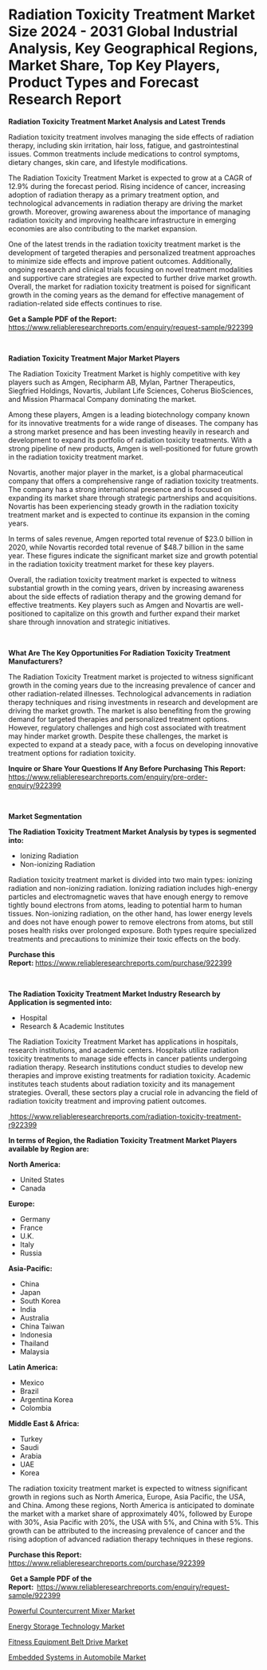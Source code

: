 <p><h1>Radiation Toxicity Treatment Market Size 2024 - 2031 Global Industrial Analysis, Key Geographical Regions, Market Share, Top Key Players, Product Types and Forecast Research Report</h1></p><p><strong>Radiation Toxicity Treatment Market Analysis and Latest Trends</strong></p>
<p><p>Radiation toxicity treatment involves managing the side effects of radiation therapy, including skin irritation, hair loss, fatigue, and gastrointestinal issues. Common treatments include medications to control symptoms, dietary changes, skin care, and lifestyle modifications. </p><p>The Radiation Toxicity Treatment Market is expected to grow at a CAGR of 12.9% during the forecast period. Rising incidence of cancer, increasing adoption of radiation therapy as a primary treatment option, and technological advancements in radiation therapy are driving the market growth. Moreover, growing awareness about the importance of managing radiation toxicity and improving healthcare infrastructure in emerging economies are also contributing to the market expansion.</p><p>One of the latest trends in the radiation toxicity treatment market is the development of targeted therapies and personalized treatment approaches to minimize side effects and improve patient outcomes. Additionally, ongoing research and clinical trials focusing on novel treatment modalities and supportive care strategies are expected to further drive market growth. Overall, the market for radiation toxicity treatment is poised for significant growth in the coming years as the demand for effective management of radiation-related side effects continues to rise.</p></p>
<p><strong>Get a Sample PDF of the Report:&nbsp;</strong> <a href="https://www.reliableresearchreports.com/enquiry/request-sample/922399">https://www.reliableresearchreports.com/enquiry/request-sample/922399</a></p>
<p>&nbsp;</p>
<p><strong>Radiation Toxicity Treatment Major Market Players</strong></p>
<p><p>The Radiation Toxicity Treatment Market is highly competitive with key players such as Amgen, Recipharm AB, Mylan, Partner Therapeutics, Siegfried Holdings, Novartis, Jubilant Life Sciences, Coherus BioSciences, and Mission Pharmacal Company dominating the market. </p><p>Among these players, Amgen is a leading biotechnology company known for its innovative treatments for a wide range of diseases. The company has a strong market presence and has been investing heavily in research and development to expand its portfolio of radiation toxicity treatments. With a strong pipeline of new products, Amgen is well-positioned for future growth in the radiation toxicity treatment market.</p><p>Novartis, another major player in the market, is a global pharmaceutical company that offers a comprehensive range of radiation toxicity treatments. The company has a strong international presence and is focused on expanding its market share through strategic partnerships and acquisitions. Novartis has been experiencing steady growth in the radiation toxicity treatment market and is expected to continue its expansion in the coming years.</p><p>In terms of sales revenue, Amgen reported total revenue of $23.0 billion in 2020, while Novartis recorded total revenue of $48.7 billion in the same year. These figures indicate the significant market size and growth potential in the radiation toxicity treatment market for these key players.</p><p>Overall, the radiation toxicity treatment market is expected to witness substantial growth in the coming years, driven by increasing awareness about the side effects of radiation therapy and the growing demand for effective treatments. Key players such as Amgen and Novartis are well-positioned to capitalize on this growth and further expand their market share through innovation and strategic initiatives.</p></p>
<p>&nbsp;</p>
<p><strong>What Are The Key Opportunities For Radiation Toxicity Treatment Manufacturers?</strong></p>
<p><p>The Radiation Toxicity Treatment market is projected to witness significant growth in the coming years due to the increasing prevalence of cancer and other radiation-related illnesses. Technological advancements in radiation therapy techniques and rising investments in research and development are driving the market growth. The market is also benefiting from the growing demand for targeted therapies and personalized treatment options. However, regulatory challenges and high cost associated with treatment may hinder market growth. Despite these challenges, the market is expected to expand at a steady pace, with a focus on developing innovative treatment options for radiation toxicity.</p></p>
<p><strong>Inquire or Share Your Questions If Any Before Purchasing This Report:</strong> <a href="https://www.reliableresearchreports.com/enquiry/pre-order-enquiry/922399">https://www.reliableresearchreports.com/enquiry/pre-order-enquiry/922399</a></p>
<p>&nbsp;</p>
<p><strong>Market Segmentation</strong></p>
<p><strong>The Radiation Toxicity Treatment Market Analysis by types is segmented into:</strong></p>
<p><ul><li>Ionizing Radiation</li><li>Non-ionizing Radiation</li></ul></p>
<p><p>Radiation toxicity treatment market is divided into two main types: ionizing radiation and non-ionizing radiation. Ionizing radiation includes high-energy particles and electromagnetic waves that have enough energy to remove tightly bound electrons from atoms, leading to potential harm to human tissues. Non-ionizing radiation, on the other hand, has lower energy levels and does not have enough power to remove electrons from atoms, but still poses health risks over prolonged exposure. Both types require specialized treatments and precautions to minimize their toxic effects on the body.</p></p>
<p><strong>Purchase this Report:&nbsp;</strong><a href="https://www.reliableresearchreports.com/purchase/922399">https://www.reliableresearchreports.com/purchase/922399</a></p>
<p>&nbsp;</p>
<p><strong>The Radiation Toxicity Treatment Market Industry Research by Application is segmented into:</strong></p>
<p><ul><li>Hospital</li><li>Research & Academic Institutes</li></ul></p>
<p><p>The Radiation Toxicity Treatment Market has applications in hospitals, research institutions, and academic centers. Hospitals utilize radiation toxicity treatments to manage side effects in cancer patients undergoing radiation therapy. Research institutions conduct studies to develop new therapies and improve existing treatments for radiation toxicity. Academic institutes teach students about radiation toxicity and its management strategies. Overall, these sectors play a crucial role in advancing the field of radiation toxicity treatment and improving patient outcomes.</p></p>
<p><a href="https://www.reliableresearchreports.com/radiation-toxicity-treatment-r922399">&nbsp;https://www.reliableresearchreports.com/radiation-toxicity-treatment-r922399</a></p>
<p><strong>In terms of Region, the Radiation Toxicity Treatment Market Players available by Region are:</strong></p>
<p>
    <p> <strong> North America: </strong>
        <ul>
            <li>United States</li>
            <li>Canada</li>
        </ul>
        </p> 
    <p> <strong> Europe: </strong>
        <ul>
            <li>Germany</li>
            <li>France</li>
            <li>U.K.</li>
            <li>Italy</li>
            <li>Russia</li>
        </ul>
        </p> 
    <p> <strong> Asia-Pacific: </strong>
        <ul>
            <li>China</li>
            <li>Japan</li>
            <li>South Korea</li>
            <li>India</li>
            <li>Australia</li>
            <li>China Taiwan</li>
            <li>Indonesia</li>
            <li>Thailand</li>
            <li>Malaysia</li>
        </ul>
        </p> 
    <p> <strong> Latin America: </strong>
        <ul>
            <li>Mexico</li>
            <li>Brazil</li>
            <li>Argentina Korea</li>
            <li>Colombia</li>
        </ul>
        </p> 
    <p> <strong> Middle East & Africa: </strong>
        <ul>
            <li>Turkey</li>
            <li>Saudi</li>
            <li>Arabia</li>
            <li>UAE</li>
            <li>Korea</li>
        </ul>
    </p>
    </p>
<p><p>The radiation toxicity treatment market is expected to witness significant growth in regions such as North America, Europe, Asia Pacific, the USA, and China. Among these regions, North America is anticipated to dominate the market with a market share of approximately 40%, followed by Europe with 30%, Asia Pacific with 20%, the USA with 5%, and China with 5%. This growth can be attributed to the increasing prevalence of cancer and the rising adoption of advanced radiation therapy techniques in these regions.</p></p>
<p><strong>Purchase this Report: </strong><a href="https://www.reliableresearchreports.com/purchase/922399">https://www.reliableresearchreports.com/purchase/922399</a></p>
<p>&nbsp;<strong>Get a Sample PDF of the Report:&nbsp;&nbsp;</strong><a href="https://www.reliableresearchreports.com/enquiry/request-sample/922399">https://www.reliableresearchreports.com/enquiry/request-sample/922399</a></p>
<p><strong></strong></p>
<p><p><a href="https://www.linkedin.com/pulse/powerful-countercurrent-mixer-market-analysis-its-cagr-segmentation-obhtf">Powerful Countercurrent Mixer Market</a></p><p><a href="https://github.com/rahu1506/Market-Research-Report-List-4/blob/main/energy-storage-technology-market.md">Energy Storage Technology Market</a></p><p><a href="https://www.linkedin.com/pulse/fitness-equipment-belt-drive-market-outlook-industry-overview-hosyc">Fitness Equipment Belt Drive Market</a></p><p><a href="https://github.com/FassouRP/Market-Research-Report-List-4/blob/main/embedded-systems-in-automobile-market.md">Embedded Systems in Automobile Market</a></p></p>